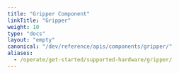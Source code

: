 ```yaml
---
title: "Gripper Component"
linkTitle: "Gripper"
weight: 10
type: "docs"
layout: "empty"
canonical: "/dev/reference/apis/components/gripper/"
aliases:
  - /operate/get-started/supported-hardware/gripper/
---
```

